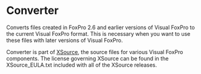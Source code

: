 # Converter
Converts files created in FoxPro 2.6 and earlier versions of Visual FoxPro to the current Visual FoxPro format. This is necessary when you want to use these files with later versions of Visual FoxPro.

Converter is part of [XSource](https://github.com/VFPX/XSource), the source files for various Visual FoxPro components. The license governing XSource can be found in the XSource_EULA.txt included with all of the XSource releases.